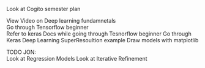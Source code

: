Look at Cogito semester plan  


View Video on Deep learning fundamnetals  
Go through Tensorflow beginner  
Refer to keras Docs while going through Tesnorflow beginner
Go through Keras Deep Learning SuperResoultion example
Draw models with matplotlib


TODO JON:  
Look at Regression Models
Look at Iterative Refinement


